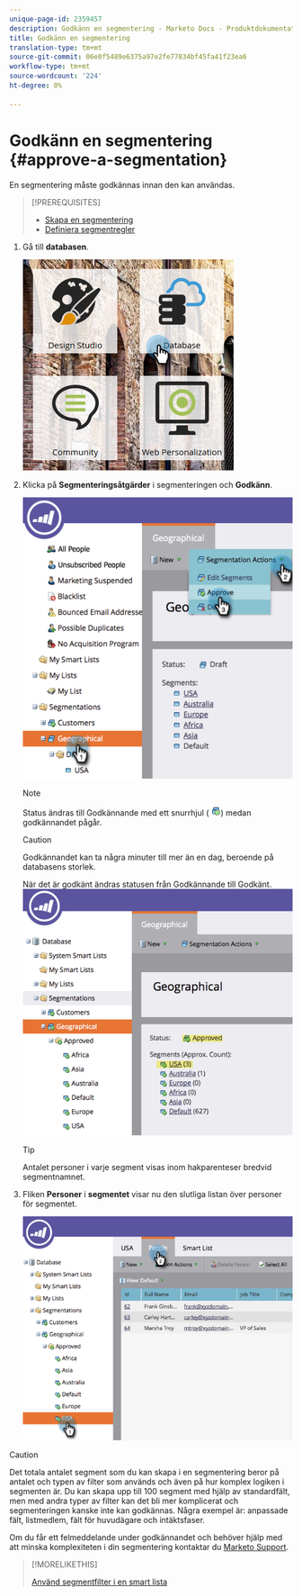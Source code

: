 ```yaml
---
unique-page-id: 2359457
description: Godkänn en segmentering - Marketo Docs - Produktdokumentation
title: Godkänn en segmentering
translation-type: tm+mt
source-git-commit: 06e0f5489e6375a97e2fe77834bf45fa41f23ea6
workflow-type: tm+mt
source-wordcount: '224'
ht-degree: 0%

---
```



# Godkänn en segmentering {#approve-a-segmentation}

En segmentering måste godkännas innan den kan användas.

>[!PREREQUISITES]
>
>* [Skapa en segmentering](/help/marketo/product-docs/personalization/segmentation-and-snippets/segmentation/create-a-segmentation.md)
>* [Definiera segmentregler](/help/marketo/product-docs/personalization/segmentation-and-snippets/segmentation/define-segment-rules.md)


1. Gå till **databasen**.

   ![](assets/image2017-3-28-14-3a25-3a49.png)

1. Klicka på **Segmenteringsåtgärder** i segmenteringen och **Godkänn**.

   ![](assets/image2017-3-28-14-3a46-3a22.png)

   >[!NOTE]
   >
   >Status ändras till Godkännande med ett snurrhjul ( ![](assets/image2014-9-15-15-3a31-3a43.png)) medan godkännandet pågår.

   >[!CAUTION]
   >
   >Godkännandet kan ta några minuter till mer än en dag, beroende på databasens storlek.

   När det är godkänt ändras statusen från Godkännande till Godkänt.
   ![](assets/image2017-3-28-14-3a46-3a44.png)

   >[!TIP]
   >
   >Antalet personer i varje segment visas inom hakparenteser bredvid segmentnamnet.

1. Fliken **Personer** i **segmentet** visar nu den slutliga listan över personer för segmentet.

   ![](assets/image2017-3-28-14-3a47-3a10.png)

>[!CAUTION]
>
>Det totala antalet segment som du kan skapa i en segmentering beror på antalet och typen av filter som används och även på hur komplex logiken i segmenten är. Du kan skapa upp till 100 segment med hjälp av standardfält, men med andra typer av filter kan det bli mer komplicerat och segmenteringen kanske inte kan godkännas. Några exempel är: anpassade fält, listmedlem, fält för huvudägare och intäktsfaser.
>
>Om du får ett felmeddelande under godkännandet och behöver hjälp med att minska komplexiteten i din segmentering kontaktar du [Marketo Support](https://nation.marketo.com/t5/Support/ct-p/Support).

>[!MORELIKETHIS]
>
>[Använd segmentfilter i en smart lista](/help/marketo/product-docs/personalization/segmentation-and-snippets/segmentation/use-segment-filters-in-a-smart-list.md)
